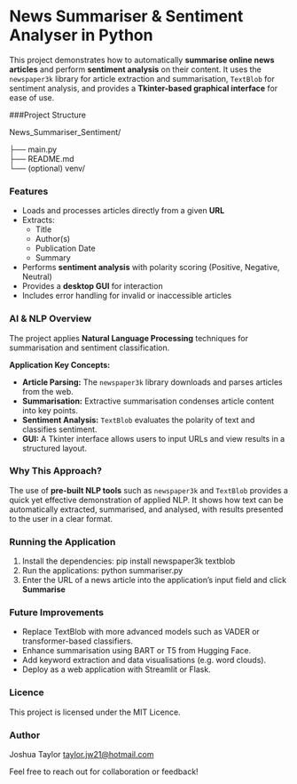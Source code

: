 # News Summariser & Sentiment Analyser in Python  

This project demonstrates how to automatically **summarise online news articles** and perform **sentiment analysis** on their content. It uses the `newspaper3k` library for article extraction and summarisation, `TextBlob` for sentiment analysis, and provides a **Tkinter-based graphical interface** for ease of use.  

###Project Structure  

News_Summariser_Sentiment/

├── main.py                 
├── README.md             
└── (optional) venv/     

### Features  

- Loads and processes articles directly from a given **URL**  
- Extracts:  
  - Title  
  - Author(s)  
  - Publication Date  
  - Summary  
- Performs **sentiment analysis** with polarity scoring (Positive, Negative, Neutral)  
- Provides a **desktop GUI** for interaction  
- Includes error handling for invalid or inaccessible articles  

### AI & NLP Overview  

The project applies **Natural Language Processing** techniques for summarisation and sentiment classification.  

**Application Key Concepts:**  
- **Article Parsing:** The `newspaper3k` library downloads and parses articles from the web.  
- **Summarisation:** Extractive summarisation condenses article content into key points.  
- **Sentiment Analysis:** `TextBlob` evaluates the polarity of text and classifies sentiment.  
- **GUI:** A Tkinter interface allows users to input URLs and view results in a structured layout.  

### Why This Approach?  

The use of **pre-built NLP tools** such as `newspaper3k` and `TextBlob` provides a quick yet effective demonstration of applied NLP. It shows how text can be automatically extracted, summarised, and analysed, with results presented to the user in a clear format. 

### Running the Application  

1. Install the dependencies: pip install newspaper3k textblob
3. Run the applications: python summariser.py
4. Enter the URL of a news article into the application’s input field and click **Summarise**

### Future Improvements

- Replace TextBlob with more advanced models such as VADER or transformer-based classifiers.
- Enhance summarisation using BART or T5 from Hugging Face.
- Add keyword extraction and data visualisations (e.g. word clouds).
- Deploy as a web application with Streamlit or Flask.

### Licence

This project is licensed under the MIT Licence.

### Author

Joshua Taylor
taylor.jw21@hotmail.com

Feel free to reach out for collaboration or feedback!


